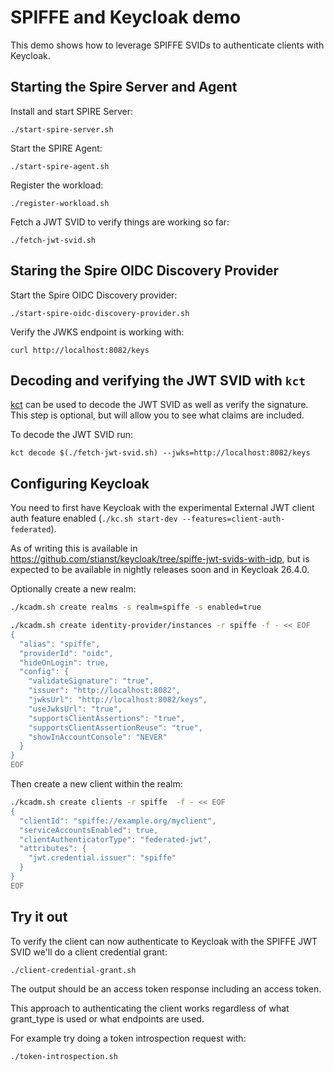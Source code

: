 # SPIFFE and Keycloak demo

This demo shows how to leverage SPIFFE SVIDs to authenticate clients with Keycloak.

## Starting the Spire Server and Agent

Install and start SPIRE Server:
```shell
./start-spire-server.sh
```

Start the SPIRE Agent:
```shell
./start-spire-agent.sh
```

Register the workload:
```shell
./register-workload.sh
```

Fetch a JWT SVID to verify things are working so far:
```shell
./fetch-jwt-svid.sh
```

## Staring the Spire OIDC Discovery Provider

Start the Spire OIDC Discovery provider:
```shell
./start-spire-oidc-discovery-provider.sh
```

Verify the JWKS endpoint is working with:
```shell
curl http://localhost:8082/keys
```

## Decoding and verifying the JWT SVID with `kct`

[kct](https://github.com/stianst/keycloak-tokens-cli) can be used to decode the JWT SVID as well as verify the signature. This step is optional, but will allow you to see what claims are included.

To decode  the JWT SVID run:
```shell
kct decode $(./fetch-jwt-svid.sh) --jwks=http://localhost:8082/keys
```

## Configuring Keycloak

You need to first have Keycloak with the experimental External JWT client auth feature enabled (`./kc.sh start-dev --features=client-auth-federated`).

As of writing this is available in https://github.com/stianst/keycloak/tree/spiffe-jwt-svids-with-idp, but is expected to be available in nightly releases soon and in Keycloak 26.4.0.

Optionally create a new realm:
```bash
./kcadm.sh create realms -s realm=spiffe -s enabled=true
```

```bash
./kcadm.sh create identity-provider/instances -r spiffe -f - << EOF
{
  "alias": "spiffe",
  "providerId": "oidc",
  "hideOnLogin": true,
  "config": {
    "validateSignature": "true",
    "issuer": "http://localhost:8082",
    "jwksUrl": "http://localhost:8082/keys",
    "useJwksUrl": "true",
    "supportsClientAssertions": "true",
    "supportsClientAssertionReuse": "true",
    "showInAccountConsole": "NEVER"
  }
}
EOF
```

Then create a new client within the realm:
```bash
./kcadm.sh create clients -r spiffe  -f - << EOF
{
  "clientId": "spiffe://example.org/myclient",
  "serviceAccountsEnabled": true,
  "clientAuthenticatorType": "federated-jwt",
  "attributes": {
    "jwt.credential.issuer": "spiffe"
  }
}
EOF
```

## Try it out

To verify the client can now authenticate to Keycloak with the SPIFFE JWT SVID we'll do a client credential grant:
```shell
./client-credential-grant.sh
```

The output should be an access token response including an access token.

This approach to authenticating the client works regardless of what grant_type is used or what endpoints are used.

For example try doing a token introspection request with:
```shell
./token-introspection.sh
```